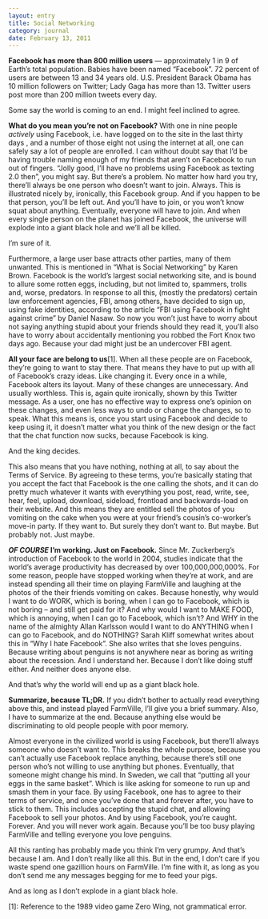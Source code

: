 ```yaml
---
layout: entry
title: Social Networking
category: journal
date: February 13, 2011
---
```


**Facebook has more than 800 million users** — approximately 1 in 9 of Earth’s total population. Babies have been named “Facebook”.
72 percent of users are between 13 and 34 years old. U.S. President Barack Obama has 10 million followers on Twitter; Lady Gaga has more than 13. Twitter users post more than 200 million tweets every day.

Some say the world is coming to an end. I might feel inclined to agree.

**What do you mean you’re not on Facebook?** With one in nine people *actively* using Facebook, i.e. have logged on to the site in the last thirty days , and a number of those eight not using the internet at all, one can safely say a lot of people are enrolled. I can without doubt say that I’d be having trouble naming enough of my friends that aren’t on Facebook to run out of fingers. “Jolly good, I’ll have no problems using Facebook as texting 2.0 then”, you might say. But there’s a problem. No matter how hard you try, there’ll always be one person who doesn’t want to join. Always. This is illustrated nicely by, ironically, this Facebook group.  And if you happen to be that person, you’ll be left out. And you’ll have to join, or you won’t know squat about anything. Eventually, everyone will have to join. And when every single person on the planet has joined Facebook, the universe will explode into a giant black hole and we’ll all be killed.

I’m sure of it.

Furthermore, a large user base attracts other parties, many of them unwanted. This is mentioned in “What is Social Networking” by Karen Brown. Facebook is the world’s largest social networking site, and is bound to allure some rotten eggs, including, but not limited to, spammers, trolls and, worse, predators. In response to all this, (mostly the predators) certain law enforcement agencies, FBI, among others, have decided to sign up, using fake identities, according to the article “FBI using Facebook in fight against crime” by Daniel Nasaw. So now you won’t just have to worry about not saying anything stupid about your friends should they read it, you’ll also have to worry about accidentally mentioning you robbed the Fort Knox two days ago. Because your dad might just be an undercover FBI agent.

**All your face are belong to us**\[1]. When all these people are on Facebook, they’re going to want to stay there. That means they have to put up with all of Facebook’s crazy ideas. Like changing it. Every once in a while, Facebook alters its layout. Many of these changes are unnecessary. And usually worthless. This is, again quite ironically, shown by this Twitter message. As a user, one has no effective way to express one’s opinion on these changes, and even less ways to undo or change the changes, so to speak. What this means is, once you start using Facebook and decide to keep using it, it doesn’t matter what you think of the new design or the fact that the chat function now sucks, because Facebook is king.

And the king decides.

This also means that you have nothing, nothing at all, to say about the Terms of Service. By agreeing to these terms, you’re basically stating that you accept the fact that Facebook is the one calling the shots, and it can do pretty much whatever it wants with everything you post, read, write, see, hear, feel, upload, download, sideload, frontload and backwards-load on their website. And this means they are entitled sell the photos of you vomiting on the cake when you were at your friend’s cousin’s co-worker’s move-in party. If they want to. But surely they don’t want to. But maybe. But probably not. Just maybe.

***OF COURSE* I’m working. Just on Facebook.** Since Mr. Zuckerberg’s introduction of Facebook to the world in 2004, studies indicate that the world’s average productivity has decreased by over 100,000,000,000%. For some reason, people have stopped working when they’re at work, and are instead spending all their time on playing FarmVille and laughing at the photos of the their friends vomiting on cakes. Because honestly, why would I want to do WORK, which is boring, when I can go to Facebook, which is not boring – and still get paid for it? And why would I want to MAKE FOOD, which is annoying, when I can go to Facebook, which isn’t? And WHY in the name of the almighty Allan Karlsson would I want to do ANYTHING when I can go to Facebook, and do NOTHING? Sarah Kliff somewhat writes about this in “Why I hate Facebook”. She also writes that she loves penguins. Because writing about penguins is not anywhere near as boring as writing about the recession. And I understand her. Because I don’t like doing stuff either. And neither does anyone else.

And that’s why the world will end up as a giant black hole.


**Summarize, because TL;DR.** If you didn’t bother to actually read everything above this, and instead played FarmVille, I’ll give you a brief summary. Also, I have to summarize at the end. Because anything else would be discriminating to old people people with poor memory.

Almost everyone in the civilized world is using Facebook, but there’ll always someone who doesn’t want to. This breaks the whole purpose, because you can’t actually use Facebook replace anything, because there’s still one person who’s not willing to use anything but phones. Eventually, that someone might change his mind. In Sweden, we call that “putting all your eggs in the same basket”. Which is like asking for someone to run up and smash them in your face.
By using Facebook, one has to agree to their terms of service, and once you’ve done that and forever after, you have to stick to them. This includes accepting the stupid chat, and allowing Facebook to sell your photos.
And by using Facebook, you’re caught. Forever. And you will never work again. Because you’ll be too busy playing FarmVille and telling everyone you love penguins.

All this ranting has probably made you think I’m very grumpy. And that’s because I am. And I don’t really like all this. But in the end, I don’t care if you waste spend one gazillion hours on FarmVille. I’m fine with it, as long as you don’t send me any messages begging for me to feed your pigs.

And as long as I don’t explode in a giant black hole.


[1]: Reference to the 1989 video game Zero Wing, not grammatical error.